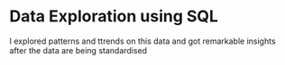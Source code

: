 # Data Exploration using SQL
 I explored patterns and ttrends on this data and got remarkable insights after the data are being standardised
